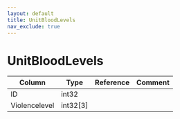 ```yaml
---
layout: default
title: UnitBloodLevels
nav_exclude: true
---
```

# UnitBloodLevels

| Column | Type | Reference | Comment |
|--------|------|-----------|---------|
|ID|int32|||
|Violencelevel|int32[3]|||
